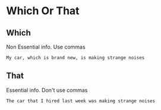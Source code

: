 # Which Or That

## Which
Non Essential info. Use commas

```My car, which is brand new, is making strange noises```

## That
Essential info. Don't use commas

```The car that I hired last week was making strange noises```
